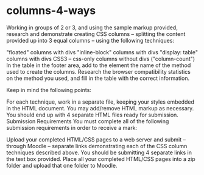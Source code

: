 # columns-4-ways

Working in groups of 2 or 3, and using the sample markup provided, research and demonstrate creating CSS columns – splitting the content provided up into 3 equal columns – using the following techniques:

"floated" columns with divs
"inline-block" columns with divs
"display: table" columns with divs
CSS3 – css-only columns without divs ("column-count")
In the table in the footer area, add to the <caption> element the name of the method used to create the columns. Research the browser compatibility statistics on the method you used, and fill in the table with the correct information.

Keep in mind the following points:

For each technique, work in a separate file, keeping your styles embedded in the HTML document.
You may add/remove HTML markup as necessary.
You should end up with 4 separate HTML files ready for submission.
Submission Requirements
You must complete all of the following submission requirements in order to receive a mark:

Upload your completed HTML/CSS pages to a web server and submit – through Moodle – separate links demonstrating each of the CSS column techniques described above. You should be submitting 4 separate links in the text box provided.
Place all your completed HTML/CSS pages into a zip folder and upload that one folder to Moodle.
